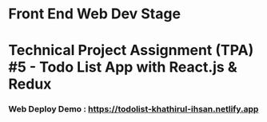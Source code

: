 # Front End Web Dev Stage
# Technical Project Assignment (TPA) #5 - Todo List App with React.js & Redux

### Web Deploy Demo : https://todolist-khathirul-ihsan.netlify.app
